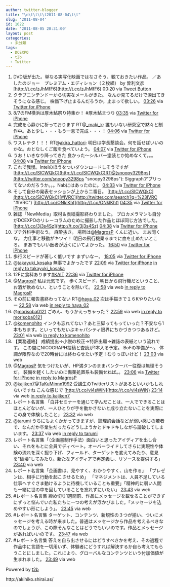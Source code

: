 ```yaml
---
author: twitter-blogger
title: "\n\t\t\t\t2011-08-04\t\t"
slug: '2011-08-04'
id: 1022
date: '2011-08-05 20:31:00'
layout: post
categories:
  - 未分類
tags:
  - DCEXPO
  - t2b
  - Twitter
---
```


<div xmlns:georss="http://www.georss.org/georss">

1.  <span><span>DVD版が出た。単なる実写化映画ではなさそう、観ておきたい作品。 ／あしたのジョー　プレミアム・エディション（２枚組） by 曽利文彦 [http://t.co/zJhMfF6](http://t.co/zJhMfF6)</span> <span>[<span>00:20</span>](http://twitter.com/o_ob/status/99077309633540096) <span>via [Tweet Button](http://twitter.com/tweetbutton)</span></span></span>
2.  <span><span>クラブニンテンドーから切実なメールがきた。 なんか見てるだけで涙出てきそうになる感じ。 株価下げ止まるんだろうか。止まって欲しい。</span> <span>[<span>03:26</span>](http://twitter.com/o_ob/status/99124126760976384) <span>via [Twitter for iPhone](http://twitter.com/#!/download/iphone)</span></span></span>
3.  <span><span>8/7のFM横浜は厚木鮎祭り特集か！ #厚木鮎まつり</span> <span>[<span>03:35</span>](http://twitter.com/o_ob/status/99126291479003136) <span>via [Twitter for iPhone](http://twitter.com/#!/download/iphone)</span></span></span>
4.  <span><span>完成を心静かに祈っております RT@[_maki_k](http://twitter.com/_maki_k "_maki_k"): 誰もいない研究室で黙々と制作中。あと少し・・・もう一息で完成・・・！</span> <span>[<span>04:06</span>](http://twitter.com/o_ob/status/99134026694144000) <span>via [Twitter for iPhone](http://twitter.com/#!/download/iphone)</span></span></span>
5.  <span><span>ワスレテタ！！！ RT@[akira_hattori](http://twitter.com/akira_hattori "akira_hattori"): 明日は学長懇談会。何を話せばいいのかな。おとなしくご飯を食べていよう。</span> <span>[<span>04:07</span>](http://twitter.com/o_ob/status/99134284513804288) <span>via [Twitter for iPhone](http://twitter.com/#!/download/iphone)</span></span></span>
6.  <span><span>うお！いきなり降ってきた 良かった～シルバー塗装とか始めなくて。。。</span> <span>[<span>04:08</span>](http://twitter.com/o_ob/status/99134590182096896) <span>via [Twitter for iPhone](http://twitter.com/#!/download/iphone)</span></span></span>
7.  <span><span>これで我慢。Intelのほうをついダウンロードしそうですが [http://t.co/SICWQkC](http://t.co/SICWQkC)RT@[snoopy3298ps](http://twitter.com/snoopy3298ps "snoopy3298ps"): Siggraphアプリってないのだろうか。。。Nabにはあったのに。</span> <span>[<span>04:33</span>](http://twitter.com/o_ob/status/99140961015316481) <span>via [Twitter for iPhone](http://twitter.com/#!/download/iphone)</span></span></span>
8.  <span><span>そして自分の発表セッションが上から二番目。 [http://t.co/SICWQkC](http://t.co/SICWQkC)[#IVRC](http://twitter.com/search?q=%23IVRC "#IVRC") [http://t.co/ONklKht](http://t.co/ONklKht)</span> <span>[<span>04:35</span>](http://twitter.com/o_ob/status/99141309775876096) <span>via [Twitter for iPhone](http://twitter.com/#!/download/iphone)</span></span></span>
9.  <span><span>雑誌「NewMedia」取材＆表紙撮影終わりました。 プロカメラマンも自分がDCEXPOのリレーコラムのために撮影した作品とほぼ同じ方法でした。 [http://t.co/3j3s4Sz](http://t.co/3j3s4Sz)</span> <span>[<span>04:38</span>](http://twitter.com/o_ob/status/99142047931432961) <span>via [Twitter for iPhone](http://twitter.com/#!/download/iphone)</span></span></span>
10.  <span><span>プチ外科手術なう。 麻酔抜き。 場所は@[MagrosP](http://twitter.com/MagrosP "MagrosP") くんに近い。 まあ聞くな。 力仕事と移動がキツイ！ 明日の飛行機乗るまでに血を止めたいところ。 まあでもいい医者が近くにいてよかった。</span> <span>[<span>16:50</span>](http://twitter.com/o_ob/status/99326481330745344) <span>via [Twitter for iPhone](http://twitter.com/#!/download/iphone)</span></span></span>
11.  <span><span>歩行スピードが著しく低いです まずいなー。</span> <span>[<span>18:05</span>](http://twitter.com/o_ob/status/99345252162355201) <span>via [Twitter for iPhone](http://twitter.com/#!/download/iphone)</span></span></span>
12.  <span><span>@[takayuki_kosaka](http://twitter.com/takayuki_kosaka "takayuki_kosaka") 無事でよかったです</span> <span>[<span>22:09</span>](http://twitter.com/o_ob/status/99406782622998528) <span>via [Twitter for iPhone](http://twitter.com/#!/download/iphone)</span> [in reply to takayuki_kosaka](http://twitter.com/takayuki_kosaka/status/99248726610153473)</span></span>
13.  <span><span>12Fに食料あります[#KAIT](http://twitter.com/search?q=%23KAIT "#KAIT")</span> <span>[<span>22:36</span>](http://twitter.com/o_ob/status/99413385082441728) <span>via [Twitter for iPhone](http://twitter.com/#!/download/iphone)</span></span></span>
14.  <span><span>@[MagrosP](http://twitter.com/MagrosP "MagrosP") 私は元気です。 歩くスピード、明日から飛行機だということ、お酒が飲めない、ということを除いて。</span> <span>[<span>22:58</span>](http://twitter.com/o_ob/status/99418910822113281) <span>via web</span> [in reply to MagrosP](http://twitter.com/MagrosP/status/99417102095622144)</span></span>
15.  <span><span>その前に報告書終わってない RT@[haya_02](http://twitter.com/haya_02 "haya_02") 次は手描きで１６Kやりたいなー</span> <span>[<span>22:58</span>](http://twitter.com/o_ob/status/99419038853242881) <span>via web</span> [in reply to haya_02](http://twitter.com/haya_02/status/99416814404120576)</span></span>
16.  <span><span>@[morisoba0121](http://twitter.com/morisoba0121 "morisoba0121") ごめん、もうかえっちゃった？</span> <span>[<span>22:59</span>](http://twitter.com/o_ob/status/99419170340478976) <span>via web</span> [in reply to morisoba0121](http://twitter.com/morisoba0121/status/99348545332707328)</span></span>
17.  <span><span>@[komenohito](http://twitter.com/komenohito "komenohito") インクも忘れてない？あと三脚ってもっていった？不安なら1本もちます。といってもだいぶキャパシティ限界にちかづきつつあるけど。</span> <span>[<span>23:01</span>](http://twitter.com/o_ob/status/99419710579421184) <span>via web</span> [in reply to komenohito](http://twitter.com/komenohito/status/98941148227309569)</span></span>
18.  <span><span>【業務連絡】 成績提出→小説の校正→特許出願→雑誌の表紙という流れです。 この間にNICOGRAPH投稿と査読が1本入る予定。 BoFの準備が～。 体調が限界なので20時台には終わらせたい予定！むりっぽいけど！</span> <span>[<span>23:03</span>](http://twitter.com/o_ob/status/99420200247640065) <span>via web</span></span></span>
19.  <span><span>@[MagrosP](http://twitter.com/MagrosP "MagrosP") 気をつけたいが、HP満タンのままバンクーバー往復は無理そうだ。 装備を軽くしたいのに傷薬処置系も装備せねば。。</span> <span>[<span>23:06</span>](http://twitter.com/o_ob/status/99420953875984385) <span>via [Twitter for iPhone](http://twitter.com/#!/download/iphone)</span> [in reply to MagrosP](http://twitter.com/MagrosP/status/99420422533152768)</span></span>
20.  <span><span>@[kajiken7](http://twitter.com/kajiken7 "kajiken7")@[TaKuMinnn1992](http://twitter.com/TaKuMinnn1992 "TaKuMinnn1992") 受講生のTwitterリストがあるといいかもしれないですね こんな感じで [http://t.co/vi4sWiN](http://t.co/vi4sWiN)</span> <span>[<span>23:14</span>](http://twitter.com/o_ob/status/99423106065633280) <span>via web</span> [in reply to kajiken7](http://twitter.com/kajiken7/status/99402814601691136)</span></span>
21.  <span><span>レポート名言集 「白井セミナーを通じて学んだことは、一人でできることはほとんどないが、一人ひとりが手を動かさないと成り立たないことを実際にこの身で体験したこと」</span> <span>[<span>23:32</span>](http://twitter.com/o_ob/status/99427512341381120) <span>via web</span></span></span>
22.  <span><span>@[tarumi](http://twitter.com/tarumi "tarumi") うちにもよくかかってきますが、論理的会話などが弱い感じの若者で、なんだか卒業生だったらどうしようかとドキドキしながら論破してしまいます。</span> <span>[<span>23:37</span>](http://twitter.com/o_ob/status/99428700692557824) <span>via web</span> [in reply to tarumi](http://twitter.com/tarumi/status/99427256081973248)</span></span>
23.  <span><span>レポート名言集「（企画書制作手法）面白いと思ったアイディアを出し合い、それをもとに全員でディベート。オーバーライドしてさらに実現性や体験の流れを深く掘り下げ、フィールド、ターゲットを変えてみたり、意見を"破壊"してみたり。新たなアイディアで再定義し、リソースを提供する」</span> <span>[<span>23:40</span>](http://twitter.com/o_ob/status/99429537682702336) <span>via web</span></span></span>
24.  <span><span>レポート名言集「企画書は、見やすく、わかりやすく、山を作る」 「プレゼンは、相手に行動を起こさせるため」 「マネジメントは、人員不足している仕事へすぐさま動けるように待機していることも重要」「精神的に弱い人間も一緒に世の中を回していることを忘れずにいたい」</span> <span>[<span>23:43</span>](http://twitter.com/o_ob/status/99430307698196480) <span>via web</span></span></span>
25.  <span><span>#レポート名言集 締め切り1週間前、作品にメッセージを載せることができずにずっと悩んでいた私たちに一つの考えが浮かびました。「メッセージを込めやすい形にしよう」。</span> <span>[<span>23:45</span>](http://twitter.com/o_ob/status/99430834230149120) <span>via web</span></span></span>
26.  <span><span>#レポート名言集 ターゲット、コンテンツ、新規性の３つが揃い、ついにメッセージを考える時が来ました。普通はメッセージから作品を考えるべきなのでしょうが、この際そんなことはどうでもいいのです。作品とメッセージがあればいいのです。</span> <span>[<span>23:47</span>](http://twitter.com/o_ob/status/99431340071587840) <span>via web</span></span></span>
27.  <span><span>#レポート名言集 答えを自ら出させるにはどうすべきかを考え、その過程で作品中に言語を一切用いず、体験者にどうすれば解決するか自ら考えてもらうことにしました。これにより、グローバルなコンテンツという付加価値が生まれました。</span> <span>[<span>23:49</span>](http://twitter.com/o_ob/status/99431711141675008) <span>via web</span></span></span>

</div>

Powered by [t2b](http://t2b.utilz.jp/)

<div>http://akihiko.shirai.as/</div>